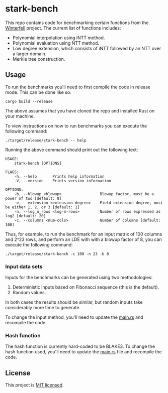# stark-bench
This repo contains code for benchmarking certain functions from the [Winterfell](https://github.com/novifinancial/winterfell) project. The current list of functions includes:

* Polynomial interpolation using iNTT method.
* Polynomial evaluation using NTT method.
* Low degree extension, which consists of iNTT followed by an NTT over a larger domain.
* Merkle tree construction.

## Usage
To run the benchmarks you'll need to first compile the code in release mode. This can be done like so:
```
cargo build --release
```
The above assumes that you have cloned the repo and installed Rust on your machine.

To view instructions on how to run benchmarks you can execute the following command:
```
./target/release/stark-bench -- help
```
Running the above command should print out the following text:
```
USAGE:
    stark-bench [OPTIONS]

FLAGS:
    -h, --help       Prints help information
    -V, --version    Prints version information

OPTIONS:
    -b, --blowup <blowup>                 Blowup factor, must be a power of two [default: 8]
    -e, --extension <extension-degree>    Field extension degree, must be either 1, 2, or 3 [default: 1]
    -n, --log_n_rows <log-n-rows>         Number of rows expressed as log2 [default: 20]
    -c, --columns <num-cols>              Number of columns [default: 100]
```
Thus, for example, to run the benchmark for an input matrix of 100 columns and 2^23 rows, and perform an LDE with with a blowup factor of 8, you can execute the following command:
```
./target/release/stark-bench -c 100 -n 23 -b 8
```

### Input data sets
Inputs for the benchmarks can be generated using two methodologies:
1. Deterministic inputs based on Fibonacci sequence (this is the default).
2. Random values.

In both cases the results should be similar, but random inputs take considerably more time to generate.

To change the input method, you'll need to update the [main.rs](https://github.com/bobbinth/stark-bench/blob/main/src/main.rs#L37) and recompile the code.

### Hash function
The hash function is currently hard-coded to be BLAKE3. To change the hash function used, you'll need to update the [main.rs](https://github.com/bobbinth/stark-bench/blob/main/src/main.rs#L20) file and recompile the code.

## License
This project is [MIT licensed](./LICENSE).
